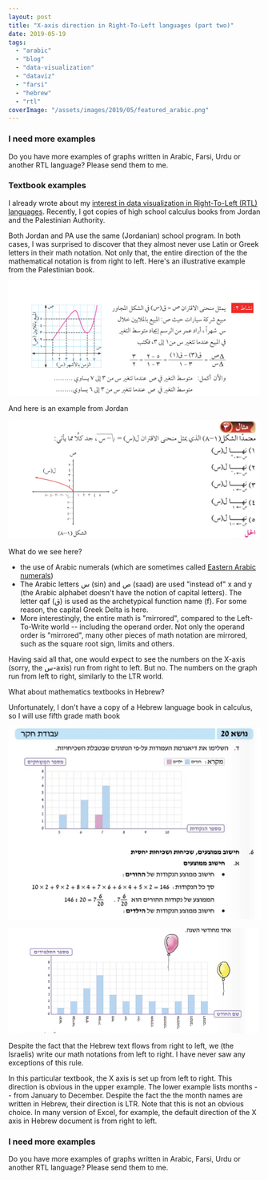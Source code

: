 ```yaml
---
layout: post
title: "X-axis direction in Right-To-Left languages (part two)"
date: 2019-05-19
tags: 
  - "arabic"
  - "blog"
  - "data-visualization"
  - "dataviz"
  - "farsi"
  - "hebrew"
  - "rtl"
coverImage: "/assets/images/2019/05/featured_arabic.png"
---
```


### I need more examples

Do you have more examples of graphs written in Arabic, Farsi, Urdu or another RTL language? Please send them to me.

### Textbook examples

I already wrote about my [interest in data visualization in Right-To-Left (RTL) languages](https://gorelik.net/2018/10/15/data-visualization-in-right-to-left-languages/). Recently, I got copies of high school calculus books from Jordan and the Palestinian Authority.

Both Jordan and PA use the same (Jordanian) school program. In both cases, I was surprised to discover that they almost never use Latin or Greek letters in their math notation. Not only that, the entire direction of the the mathematical notation is from right to left. Here's an illustrative example from the Palestinian book.

![Screenshot: Arabic text, Arabic math notation and a graph](/assets/images/2019/05/screen-shot-2019-05-19-at-16.18.53.png?w=1024)

And here is an example from Jordan

![](/assets/images/2019/05/screen-shot-2019-05-19-at-16.32.12.png)

What do we see here?

- the use of Arabic numerals (which are sometimes called [Eastern Arabic numerals](https://en.wikipedia.org/wiki/Eastern_Arabic_numerals))
- The Arabic letters س (sin) and ص (saad) are used "instead of" x and y (the Arabic alphabet doesn't have the notion of capital letters). The letter qaf (ق) is used as the archetypical function name (f). For some reason, the capital Greek Delta is here.
- More interestingly, the entire math is "mirrored", compared to the Left-To-Write world -- including the operand order. Not only the operand order is "mirrored", many other pieces of math notation are mirrored, such as the square root sign, limits and others.

Having said all that, one would expect to see the numbers on the X-axis (sorry, the س-axis) run from right to left. But no. The numbers on the graph run from left to right, similarly to the LTR world.

What about mathematics textbooks in Hebrew?

Unfortunately, I don't have a copy of a Hebrew language book in calculus, so I will use fifth grade math book

![](/assets/images/2019/05/image.png)

![](/assets/images/2019/05/image-1.png)

Despite the fact that the Hebrew text flows from right to left, we (the Israelis) write our math notations from left to right. I have never saw any exceptions of this rule.

In this particular textbook, the X axis is set up from left to right. This direction is obvious in the upper example. The lower example lists months -- from January to December. Despite the fact the the month names are written in Hebrew, their direction is LTR. Note that this is not an obvious choice. In many version of Excel, for example, the default direction of the X axis in Hebrew document is from right to left.

### I need more examples

Do you have more examples of graphs written in Arabic, Farsi, Urdu or another RTL language? Please send them to me.
